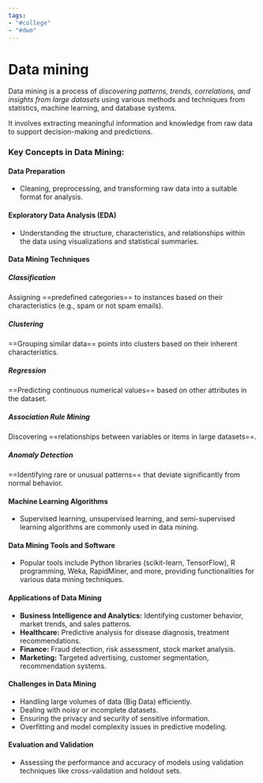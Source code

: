 ```yaml
---
tags:
- "#college"
- "#dwm"
---
```


# Data mining
Data mining is a process of *discovering patterns, trends, correlations, and insights from large datasets* using various methods and techniques from statistics, machine learning, and database systems. 

It involves extracting meaningful information and knowledge from raw data to support decision-making and predictions.

### Key Concepts in Data Mining:
#### Data Preparation
   - Cleaning, preprocessing, and transforming raw data into a suitable format for analysis.
#### Exploratory Data Analysis (EDA)
   - Understanding the structure, characteristics, and relationships within the data using visualizations and statistical summaries.

#### Data Mining Techniques
##### Classification
Assigning ==predefined categories== to instances based on their characteristics (e.g., spam or not spam emails).
##### Clustering
==Grouping similar data== points into clusters based on their inherent characteristics.
##### Regression
==Predicting continuous numerical values== based on other attributes in the dataset.
##### Association Rule Mining
Discovering ==relationships between variables or items in large datasets==.
##### Anomaly Detection
==Identifying rare or unusual patterns== that deviate significantly from normal behavior.

#### Machine Learning Algorithms
   - Supervised learning, unsupervised learning, and semi-supervised learning algorithms are commonly used in data mining.

#### Data Mining Tools and Software
   - Popular tools include Python libraries (scikit-learn, TensorFlow), R programming, Weka, RapidMiner, and more, providing functionalities for various data mining techniques.

#### Applications of Data Mining
   - **Business Intelligence and Analytics:** Identifying customer behavior, market trends, and sales patterns.
   - **Healthcare:** Predictive analysis for disease diagnosis, treatment recommendations.
   - **Finance:** Fraud detection, risk assessment, stock market analysis.
   - **Marketing:** Targeted advertising, customer segmentation, recommendation systems.

#### Challenges in Data Mining
   - Handling large volumes of data (Big Data) efficiently.
   - Dealing with noisy or incomplete datasets.
   - Ensuring the privacy and security of sensitive information.
   - Overfitting and model complexity issues in predictive modeling.

#### Evaluation and Validation
   - Assessing the performance and accuracy of models using validation techniques like cross-validation and holdout sets.